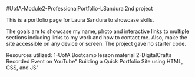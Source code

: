 #UofA-Module2-ProfessionalPortfolio-LSandura
2nd project

This is a portfolio page for Laura Sandura to showcase skills.

The goals are to showcase my name, photo and interactive links to multiple sections including links to my work and how to contact me. Also, make the site accessible on any device or screen. The project gave no starter code.

Resources utilized:
1-UofA Bootcamp lesson material
2-DigitalCrafts Recorded Event on YouTube" Building a Quick Portfolio Site using HTML, CSS, and JS"

